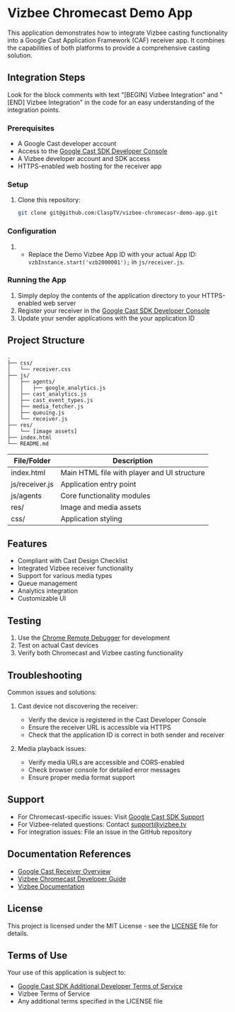 # Vizbee Chromecast Demo App

This application demonstrates how to integrate Vizbee casting functionality into a Google Cast Application Framework (CAF) receiver app. It combines the capabilities of both platforms to provide a comprehensive casting solution.

## Integration Steps

Look for the block comments with text "[BEGIN] Vizbee Integration" and "[END] Vizbee Integration" in the code for an easy understanding of the integration points.

### Prerequisites

- A Google Cast developer account
- Access to the [Google Cast SDK Developer Console](https://cast.google.com/publish)
- A Vizbee developer account and SDK access
- HTTPS-enabled web hosting for the receiver app

### Setup

1. Clone this repository:
   ```bash
   git clone git@github.com:ClaspTV/vizbee-chromecasr-demo-app.git
   ```

### Configuration

1. - Replace the Demo Vizbee App ID with your actual App ID: `vzbInstance.start('vzb2000001');` in `js/receiver.js`.

### Running the App

1. Simply deploy the contents of the application directory to your HTTPS-enabled web server
3. Register your receiver in the [Google Cast SDK Developer Console](https://cast.google.com/publish)
4. Update your sender applications with the your application ID

## Project Structure

```
.
├── css/
│   └── receiver.css
├── js/
│   ├── agents/
│   │   ├── google_analytics.js
│   ├── cast_analytics.js
│   ├── cast_event_types.js
│   ├── media_fetcher.js
│   ├── queuing.js
│   └── receiver.js
├── res/
│   └── [image assets]
├── index.html
└── README.md
```

| File/Folder | Description |
|------------|-------------|
| index.html | Main HTML file with player and UI structure |
| js/receiver.js | Application entry point |
| js/agents | Core functionality modules |
| res/ | Image and media assets |
| css/ | Application styling |

## Features

- Compliant with Cast Design Checklist
- Integrated Vizbee receiver functionality
- Support for various media types
- Queue management
- Analytics integration
- Customizable UI

## Testing

1. Use the [Chrome Remote Debugger](https://developers.google.com/cast/docs/debugging#chrome) for development
2. Test on actual Cast devices
3. Verify both Chromecast and Vizbee casting functionality

## Troubleshooting

Common issues and solutions:

1. Cast device not discovering the receiver:
   - Verify the device is registered in the Cast Developer Console
   - Ensure the receiver URL is accessible via HTTPS
   - Check that the application ID is correct in both sender and receiver

2. Media playback issues:
   - Verify media URLs are accessible and CORS-enabled
   - Check browser console for detailed error messages
   - Ensure proper media format support

## Support

- For Chromecast-specific issues: Visit [Google Cast SDK Support](https://developers.google.com/cast/support)
- For Vizbee-related questions: Contact support@vizbee.tv
- For integration issues: File an issue in the GitHub repository


## Documentation References

- [Google Cast Receiver Overview](https://developers.google.com/cast/docs/caf_receiver/)
- [Vizbee Chromecast Developer Guide](https://developer.vizbee.tv/continuity/chromecast/integration-guide/initialization)
- [Vizbee Documentation](https://developer.vizbee.tv)

## License

This project is licensed under the MIT License - see the [LICENSE](LICENSE) file for details.

## Terms of Use

Your use of this application is subject to:
- [Google Cast SDK Additional Developer Terms of Service](https://developers.google.com/cast/docs/terms/)
- Vizbee Terms of Service
- Any additional terms specified in the LICENSE file